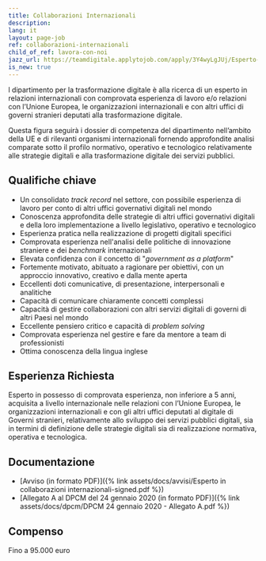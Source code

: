```yaml
---
title: Collaborazioni Internazionali
description:
lang: it
layout: page-job
ref: collaborazioni-internazionali
child_of_ref: lavora-con-noi
jazz_url: https://teamdigitale.applytojob.com/apply/3Y4wyLgJUj/Esperto-In-Collaborazioni-Internazionali.html
is_new: true
---
```


l dipartimento per la trasformazione digitale è alla ricerca di un esperto in relazioni internazionali con comprovata esperienza di lavoro e/o relazioni con l’Unione Europea, le organizzazioni internazionali e con altri uffici di governi stranieri deputati alla trasformazione digitale.

Questa figura seguirà i dossier di competenza del dipartimento nell’ambito della UE e di rilevanti organismi internazionali fornendo approfondite analisi comparate sotto il profilo normativo, operativo e tecnologico relativamente alle strategie digitali e alla trasformazione digitale dei servizi pubblici.

## Qualifiche chiave

-   Un consolidato *track record* nel settore, con possibile esperienza
    di lavoro per conto di altri uffici governativi digitali nel mondo
-   Conoscenza approfondita delle strategie di altri uffici governativi
    digitali e della loro implementazione a livello legislativo,
    operativo e tecnologico
-   Esperienza pratica nella realizzazione di progetti digitali
    specifici
-   Comprovata esperienza nell'analisi delle politiche di innovazione
    straniere e dei *benchmark* internazionali
-   Elevata confidenza con il concetto di "*government as a platform*"
-   Fortemente motivato, abituato a ragionare per obiettivi, con un
    approccio innovativo, creativo e dalla mente aperta
-   Eccellenti doti comunicative, di presentazione, interpersonali e
    analitiche
-   Capacità di comunicare chiaramente concetti complessi
-   Capacità di gestire collaborazioni con altri servizi digitali di
    governi di altri Paesi nel mondo
-   Eccellente pensiero critico e capacità di *problem solving*
-   Comprovata esperienza nel gestire e fare da mentore a team di
    professionisti
-   Ottima conoscenza della lingua inglese

## Esperienza Richiesta

Esperto in possesso di comprovata esperienza, non inferiore a 5 anni, acquisita a livello
internazionale nelle relazioni con l’Unione Europea, le organizzazioni internazionali e con gli
altri uffici deputati al digitale di Governi stranieri, relativamente allo sviluppo dei servizi
pubblici digitali, sia in termini di definizione delle strategie digitali sia di realizzazione
normativa, operativa e tecnologica.

## Documentazione

- [Avviso (in formato PDF)]({% link assets/docs/avvisi/Esperto in collaborazioni internazionali-signed.pdf %})
- [Allegato A al DPCM del 24 gennaio 2020 (in formato PDF)]({% link assets/docs/dpcm/DPCM 24 gennaio 2020 - Allegato A.pdf %})

## Compenso

Fino a 95.000 euro
